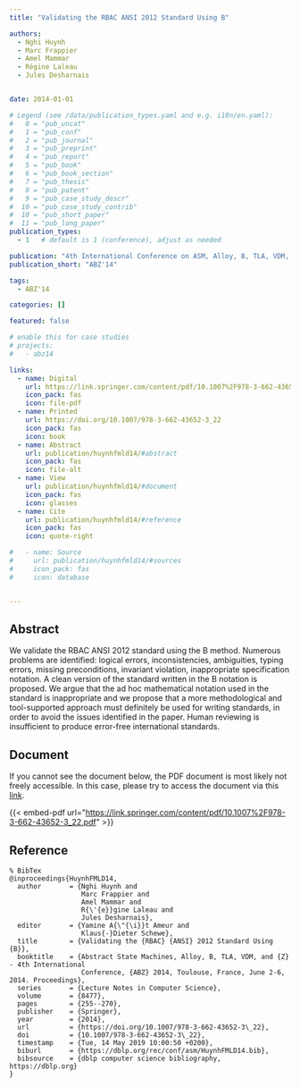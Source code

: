 ```yaml
---
title: "Validating the RBAC ANSI 2012 Standard Using B"

authors:
  - Nghi Huynh
  - Marc Frappier
  - Amel Mammar
  - Régine Laleau
  - Jules Desharnais


date: 2014-01-01

# Legend (see /data/publication_types.yaml and e.g. i18n/en.yaml): 
#   0 = "pub_uncat"
#   1 = "pub_conf"
#   2 = "pub_journal"
#   3 = "pub_preprint"
#   4 = "pub_report"
#   5 = "pub_book"
#   6 = "pub_book_section"
#   7 = "pub_thesis"
#   8 = "pub_patent"
#   9 = "pub_case_study_descr"
#  10 = "pub_case_study_contrib"
#  10 = "pub_short_paper"
#  11 = "pub_long_paper"
publication_types:
  - 1   # default is 1 (conference), adjust as needed

publication: "4th International Conference on ASM, Alloy, B, TLA, VDM, and Z (ABZ'14)"
publication_short: "ABZ'14"

tags:
  - ABZ'14

categories: []

featured: false

# enable this for case studies
# projects:
#   - abz14

links:
  - name: Digital
    url: https://link.springer.com/content/pdf/10.1007%2F978-3-662-43652-3_22.pdf
    icon_pack: fas
    icon: file-pdf
  - name: Printed
    url: https://doi.org/10.1007/978-3-662-43652-3_22
    icon_pack: fas
    icon: book
  - name: Abstract
    url: publication/huynhfmld14/#abstract
    icon_pack: fas
    icon: file-alt
  - name: View
    url: publication/huynhfmld14/#document
    icon_pack: fas
    icon: glasses
  - name: Cite
    url: publication/huynhfmld14/#reference
    icon_pack: fas
    icon: quote-right

#   - name: Source
#     url: publication/huynhfmld14/#sources
#     icon_pack: fas
#     icon: database


---
```


## Abstract

We validate the RBAC ANSI 2012 standard using the B method. Numerous problems are identified: logical errors, inconsistencies, ambiguities, typing errors, missing preconditions, invariant violation, inappropriate specification notation. A clean version of the standard written in the B notation is proposed. We argue that the ad hoc mathematical notation used in the standard is inappropriate and we propose that a more methodological and tool-supported approach must definitely be used for writing standards, in order to avoid the issues identified in the paper. Human reviewing is insufficient to produce error-free international standards.

## Document

If you cannot see the document below, the PDF document is most likely not freely accessible. In this case, please try to access the document via this <a href="https://link.springer.com/content/pdf/10.1007%2F978-3-662-43652-3_22.pdf">link</a>.

{{< embed-pdf url="https://link.springer.com/content/pdf/10.1007%2F978-3-662-43652-3_22.pdf" >}}

## Reference

```
% BibTex
@inproceedings{HuynhFMLD14,
  author       = {Nghi Huynh and
                  Marc Frappier and
                  Amel Mammar and
                  R{\'{e}}gine Laleau and
                  Jules Desharnais},
  editor       = {Yamine A{\"{\i}}t Ameur and
                  Klaus{-}Dieter Schewe},
  title        = {Validating the {RBAC} {ANSI} 2012 Standard Using {B}},
  booktitle    = {Abstract State Machines, Alloy, B, TLA, VDM, and {Z} - 4th International
                  Conference, {ABZ} 2014, Toulouse, France, June 2-6, 2014. Proceedings},
  series       = {Lecture Notes in Computer Science},
  volume       = {8477},
  pages        = {255--270},
  publisher    = {Springer},
  year         = {2014},
  url          = {https://doi.org/10.1007/978-3-662-43652-3\_22},
  doi          = {10.1007/978-3-662-43652-3\_22},
  timestamp    = {Tue, 14 May 2019 10:00:50 +0200},
  biburl       = {https://dblp.org/rec/conf/asm/HuynhFMLD14.bib},
  bibsource    = {dblp computer science bibliography, https://dblp.org}
}


```

<!-- # add information for case study papers (if available)
## Sources

- **Used formal method:**
  [ASM](/method/asm)
- **Resources and tools:**
  Asmeta

For more information, please contact the <a href ="mailto:silvia.bonfanti@unibg.it;arcaini@nii.ac.jp;angelo.gargantini@unibg.it;scandurra@unibg.it;elvinia.riccobene@unimi.it">authors</a>-->

